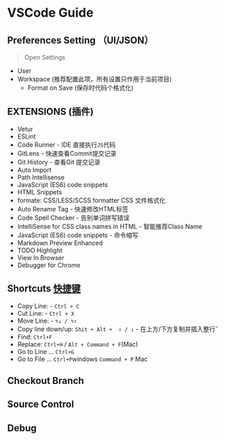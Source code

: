 # VSCode Guide

## Preferences Setting （UI/JSON）

> Open Settings

- User
- Workspace (推荐配置此项，所有设置只作用于当前项目)
  - Format on Save (保存时代码个格式化)

## EXTENSIONS (插件)

- Vetur
- ESLint
- Code Runner - IDE 直接执行`JS`代码
- GitLens - 快速查看Commit提交记录
- Git History - 查看Git 提交记录
- Auto Import
- Path Intellisense
- JavaScript (ES6) code snippets
- HTML Snippets
- formate: CSS/LESS/SCSS formatter CSS 文件格式化
- Auto Rename Tag - 快速修改HTML标签
- Code Spell Checker - 告别单词拼写错误
- IntelliSense for CSS class names in HTML - 智能推荐Class Name
- JavaScript (ES6) code snippets - 命令缩写
- Markdown Preview Enhanced
- TODO Highlight
- View In Browser
- Debugger for Chrome

## Shortcuts [快捷键](https://code.visualstudio.com/docs/getstarted/keybindings#_keyboard-shortcuts-reference)

- Copy Line: - `Ctrl + C`
- Cut Line: - `Ctrl + X`
- Move Line: - `⌥↓ / ⌥↑`
- Copy line down/up: `Shit + Alt +  ↑ / ↓` - 在上方/下方复制并插入整行˝
- Find: `Ctrl+F`
- Replace: `Ctrl+H` / `Alt + Command + F`(Mac)
- Go to Line ... `Ctrl+G`
- Go to File ... `Ctrl+P`windows  `Command + P` Mac

## Checkout Branch

## Source Control

## Debug
